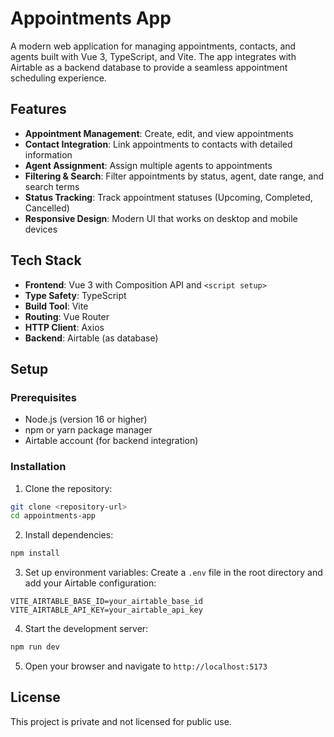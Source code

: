 # Appointments App

A modern web application for managing appointments, contacts, and agents built with Vue 3, TypeScript, and Vite. The app integrates with Airtable as a backend database to provide a seamless appointment scheduling experience.

## Features

- **Appointment Management**: Create, edit, and view appointments
- **Contact Integration**: Link appointments to contacts with detailed information
- **Agent Assignment**: Assign multiple agents to appointments
- **Filtering & Search**: Filter appointments by status, agent, date range, and search terms
- **Status Tracking**: Track appointment statuses (Upcoming, Completed, Cancelled)
- **Responsive Design**: Modern UI that works on desktop and mobile devices

## Tech Stack

- **Frontend**: Vue 3 with Composition API and `<script setup>`
- **Type Safety**: TypeScript
- **Build Tool**: Vite
- **Routing**: Vue Router
- **HTTP Client**: Axios
- **Backend**: Airtable (as database)

## Setup

### Prerequisites

- Node.js (version 16 or higher)
- npm or yarn package manager
- Airtable account (for backend integration)

### Installation

1. Clone the repository:
```bash
git clone <repository-url>
cd appointments-app
```

2. Install dependencies:
```bash
npm install
```

3. Set up environment variables:
Create a `.env` file in the root directory and add your Airtable configuration:
```env
VITE_AIRTABLE_BASE_ID=your_airtable_base_id
VITE_AIRTABLE_API_KEY=your_airtable_api_key
```

4. Start the development server:
```bash
npm run dev
```

5. Open your browser and navigate to `http://localhost:5173`

## License

This project is private and not licensed for public use.

